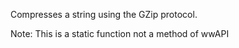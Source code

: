 ﻿Compresses a string using the GZip protocol.

Note: This is a static function not a method of wwAPI